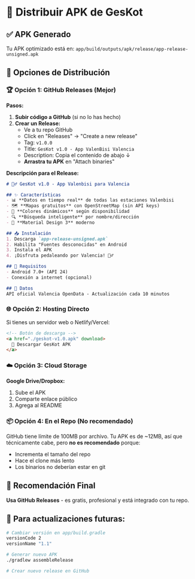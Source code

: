 # 📱 Distribuir APK de GesKot

## ✅ APK Generado
Tu APK optimizado está en: `app/build/outputs/apk/release/app-release-unsigned.apk`

## 🚀 Opciones de Distribución

### 🏆 **Opción 1: GitHub Releases (Mejor)**

**Pasos:**
1. **Subir código a GitHub** (si no lo has hecho)
2. **Crear un Release:**
   - Ve a tu repo GitHub
   - Click en "Releases" → "Create a new release"
   - Tag: `v1.0.0`
   - Title: `GesKot v1.0 - App ValenBisi Valencia`
   - Description: Copia el contenido de abajo ↓
   - **Arrastra tu APK** en "Attach binaries"

**Descripción para el Release:**
```markdown
# 🚴‍♂️ GesKot v1.0 - App Valenbisi para Valencia

## ✨ Características
- 📊 **Datos en tiempo real** de todas las estaciones Valenbisi
- 🗺️ **Mapas gratuitos** con OpenStreetMap (sin API keys)
- 🎨 **Colores dinámicos** según disponibilidad
- 🔍 **Búsqueda inteligente** por nombre/dirección
- 📱 **Material Design 3** moderno

## 📥 Instalación
1. Descarga `app-release-unsigned.apk`
2. Habilita "Fuentes desconocidas" en Android
3. Instala el APK
4. ¡Disfruta pedaleando por Valencia! 🚴‍♂️

## 🔧 Requisitos
- Android 7.0+ (API 24)
- Conexión a internet (opcional)

## 📍 Datos
API oficial Valencia OpenData - Actualización cada 10 minutos
```

### 🌐 **Opción 2: Hosting Directo**

Si tienes un servidor web o Netlify/Vercel:

```html
<!-- Botón de descarga -->
<a href="./geskot-v1.0.apk" download>
  📱 Descargar GesKot APK
</a>
```

### ☁️ **Opción 3: Cloud Storage**

**Google Drive/Dropbox:**
1. Sube el APK
2. Comparte enlace público
3. Agrega al README

### 📦 **Opción 4: En el Repo (No recomendado)**

GitHub tiene límite de 100MB por archivo. Tu APK es de ~12MB, así que técnicamente cabe, pero **no es recomendado** porque:
- Incrementa el tamaño del repo
- Hace el clone más lento
- Los binarios no deberían estar en git

## 🎯 **Recomendación Final**

**Usa GitHub Releases** - es gratis, profesional y está integrado con tu repo.

## 🔄 **Para actualizaciones futuras:**

```bash
# Cambiar versión en app/build.gradle
versionCode 2
versionName "1.1"

# Generar nuevo APK
./gradlew assembleRelease

# Crear nuevo release en GitHub
```